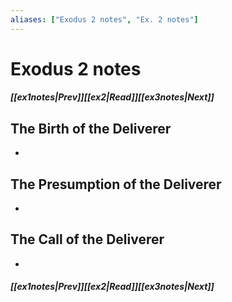 ```yaml
---
aliases: ["Exodus 2 notes", "Ex. 2 notes"]
---
```

# Exodus 2 notes
##### <span class=arrow-left></span>[[ex1notes|Prev]]<span class=navigation-separator></span>[[ex2|Read]]<span class=navigation-separator></span>[[ex3notes|Next]]<span class=arrow-right></span>
## The Birth of the Deliverer
- 
## The Presumption of the Deliverer
- 
## The Call of the Deliverer
- 
##### <span class=arrow-left></span>[[ex1notes|Prev]]<span class=navigation-separator></span>[[ex2|Read]]<span class=navigation-separator></span>[[ex3notes|Next]]<span class=arrow-right></span>